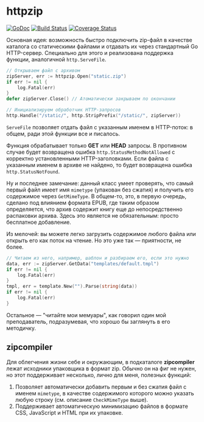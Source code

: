 # httpzip

[![GoDoc](https://godoc.org/github.com/mdigger/httpzip?status.svg)](https://godoc.org/github.com/mdigger/httpzip)
[![Build Status](https://travis-ci.org/mdigger/httpzip.svg?branch=master)](https://travis-ci.org/mdigger/httpzip)
[![Coverage Status](https://coveralls.io/repos/github/mdigger/httpzip/badge.svg)](https://coveralls.io/github/mdigger/httpzip?branch=master)


Основная идея: возможность быстро подключить zip-файл в качестве каталога со статическими файлами и отдавать их через стандартный Go HTTP-сервер. Специально для этого и реализована поддержка функции, аналогичной `http.ServeFile`.

```go
// Открываем файл с архивом
zipServer, err := httpzip.Open("static.zip")
if err != nil {
    log.Fatal(err)
}
defer zipServer.Close() // Атоматически закрываем по окончании

// Инициализируем обработчик HTTP-запросов
http.Handle("/static/", http.StripPrefix("/static/", zipServer))
```

`ServeFile` позволяет отдать файл с указанным именем в HTTP-поток: в общем, ради этой функции все и писалось. 

Функция обрабатывает только __GET__ или __HEAD__ запросы. В противном случае будет возвращена ошибка `http.StatusMethodNotAllowed` с корректно установленными HTTP-заголовками. Если файла с указанным именем в архиве не найдено, то будет возвращена ошибка
`http.StatusNotFound`.

Ну и последнее замечание: данный класс умеет проверять, что самый первый файл имеет имя `mimetype` (упакован без сжатия) и получить его содержимое через `GetMimeType`. В общем-то, это, в первую очередь, сделано под влиянием формата EPUB, где таким образом определяется, что архив содержит книгу еще до непосредственно распаковки архива. Здесь это является не обязательным: просто бесплатное добавление.

Из мелочей: вы можете легко загрузить содержимое любого файла или открыть его как поток на чтение. Но это уже так — приятности, не более.

```go
// Читаем из него, например, шаблон и разбираем его, если это нужно
data, err := zipServer.GetData("templates/default.tmpl")
if err != nil {
    log.Fatal(err)
}
tmpl, err = template.New("").Parse(string(data))
if err != nil {
    log.Fatal(err)
}
```

Остальное — "читайте мои мемуары", как говорил один мой преподаватель, подразумевая, что хорошо бы заглянуть в его методичку.


## zipcompiler

Для облегчения жизни себе и окружающим, в подкаталоге __zipcompiler__ лежат исходники упаковщика в формат zip. Обычно он на фиг не нужен, но этот поддерживает несколько, лично для меня, полезных функций:

1. Позволяет автоматически добавить первым и без сжатия файл с именем `mimetype`, в качестве содержимого которого можно указать любую строку (см. описание `CheckMimeType` выше).
2. Поддерживает автоматическую минимизацию файлов в формате CSS, JavaScript и HTML при их упаковке.


